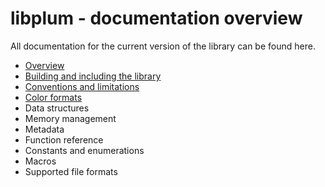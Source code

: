 # libplum - documentation overview

All documentation for the current version of the library can be found here.

- [Overview](overview.md)
- [Building and including the library](building.md)
- [Conventions and limitations](conventions.md)
- [Color formats](colors.md)
- Data structures
- Memory management
- Metadata
- Function reference
- Constants and enumerations
- Macros
- Supported file formats
